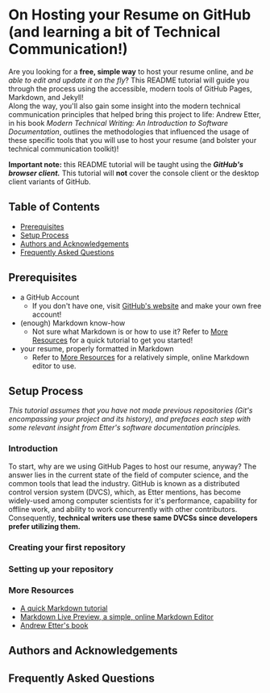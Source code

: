 # On Hosting your Resume on GitHub (and learning a bit of Technical Communication!)

Are you looking for a **free, simple way** to host your resume online, and *be able to edit and update it on the fly*? This README tutorial will guide you through the process using the accessible, modern tools of GitHub Pages, Markdown, and Jekyll!  
Along the way, you'll also gain some insight into the modern technical communication principles that helped bring this project to life: Andrew Etter, in his book *Modern Technical Writing: An Introduction to Software Documentation*, outlines the methodologies that influenced the usage of these specific tools that you will use to host your resume (and bolster your technical communication toolkit)! 

**Important note:** this README tutorial will be taught using the ***GitHub's browser client.*** This tutorial will **not** cover the console client or the desktop client variants of GitHub.

## Table of Contents
* [Prerequisites](#prerequisites)
* [Setup Process](#setup-process)
* [Authors and Acknowledgements](#authors-and-acknowledgements)
* [Frequently Asked Questions](#frequently-asked-questions)

## Prerequisites

* a GitHub Account
    * If you don't have one, visit [GitHub's website](https://github.com/) and make your own free account!
* (enough) Markdown know-how
    * Not sure what Markdown is or how to use it? Refer to [More Resources](#more-resources) for a quick tutorial to get you started!
* your resume, properly formatted in Markdown
    * Refer to [More Resources](#more-resources) for a relatively simple, online Markdown editor to use.

## Setup Process
*This tutorial assumes that you have not made previous repositories (Git's encompassing your project and its history), and prefaces each step with some relevant insight from Etter's software documentation principles.*

### Introduction
To start, why are we using GitHub Pages to host our resume, anyway? The answer lies in the current state of the field of computer science, and the common tools that lead the industry. GitHub is known as a distributed control version system (DVCS), which, as Etter mentions, has become widely-used among computer scientists for it's performance, capability for offline work, and ability to work concurrently with other contributors. Consequently, **technical writers use these same DVCSs since developers prefer utilizing them.**


### Creating your first repository
### Setting up your repository
### 
### More Resources
* [A quick Markdown tutorial](https://markdowntutorial.com)
* [Markdown Live Preview, a simple, online Markdown Editor](https://markdownlivepreview.com/)
* [Andrew Etter's book](https://www.amazon.ca/Modern-Technical-Writing-Introduction-Documentation-ebook/dp/B01A2QL9SS)

## Authors and Acknowledgements

## Frequently Asked Questions
